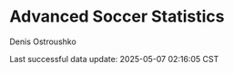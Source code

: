 # Advanced Soccer Statistics
Denis Ostroushko

<!-- gfm -->

Last successful data update: 2025-05-07 02:16:05 CST
